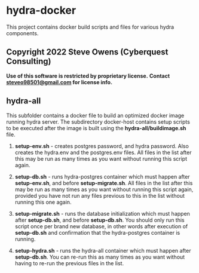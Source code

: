 # hydra-docker

This project contains docker build scripts and files for various hydra components.

## Copyright 2022 Steve Owens (Cyberquest Consulting)
**Use of this software is restricted by proprietary license.** 
**Contact steveo98501@gmail.com for license info.**


## hydra-all

This subfolder contains a docker file to build an optimized docker image running hydra server.  The subdirectory
docker-host contains setup scripts to be executed after the image is built using the **hydra-all/buildimage.sh** file.

1. **setup-env.sh** - creates postgres password, and hydra password.  Also creates the hydra.env and the postgres.env files.   All files in the list after this may be run as many times as you want without running this script again.

3. **setup-db.sh** - runs hydra-postgres container which must happen after **setup-env.sh**, and before **setup-migrate.sh**.  All files in the list after this may be run as many times as you want without running this script again, provided you have not run any files previous to this in the list without running this one again.

2. **setup-migrate.sh** - runs the database initialization which must happen after **setup-db.sh**, and before **setup-db.sh**.  You should only run this script once per brand new database, in other words after execution of
**setup-db.sh** and confirmation that the hydra-postgres container is running.

4. **setup-hydra.sh** - runs the hydra-all container which must happen after **setup-db.sh**. You can re-run this as many times as you want without having to re-run the previous files in the list.
